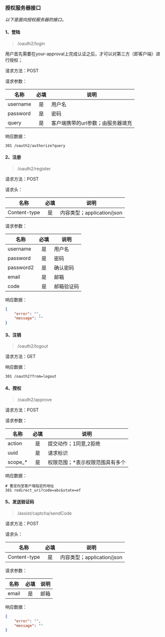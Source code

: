 ### 授权服务器接口

*以下是面向授权服务器的接口。*

#### 1、登陆

> /oauth2/login

用户首先需要在your-approval上完成认证之后，才可以对第三方（即客户端）进行授权；

请求方法：POST

请求参数：

| 名称 | 必填 | 说明 |
| ---- | ---- | ---- |
| username | &nbsp;&nbsp;是&nbsp;&nbsp; | 用户名 |
| password | &nbsp;&nbsp;是&nbsp;&nbsp; | 密码 |
| query | &nbsp;&nbsp;是&nbsp;&nbsp; | 客户端携带的url参数；由服务器填充 |

响应数据：

```text
301 /oauth2/authorize?query
```

#### 2、注册

> /oauth2/register

请求方法：POST

请求头：

| 名称 | 必填 | 说明 |
| ---- | ---- | ---- |
| Content-type | &nbsp;&nbsp;是&nbsp;&nbsp; | 内容类型；application/json |

请求参数：

| 名称 | 必填 | 说明 |
| ---- | ---- | ---- |
| username | &nbsp;&nbsp;是&nbsp;&nbsp; | 用户名 |
| password | &nbsp;&nbsp;是&nbsp;&nbsp; | 密码 |
| password2 | &nbsp;&nbsp;是&nbsp;&nbsp; | 确认密码 |
| email | &nbsp;&nbsp;是&nbsp;&nbsp; | 邮箱 |
| code | &nbsp;&nbsp;是&nbsp;&nbsp; | 邮箱验证码 |

响应数据：

```json
{
    "error": "",
    "message": ""
}
```

#### 3、注销

> /oauth2/logout

请求方法：GET

响应数据：

```text
301 /oauth2?from=logout
```

#### 4、授权

> /oauth2/approve

请求方法：POST

请求参数：

| 名称 | 必填 | 说明 |
| ---- | ---- | ---- |
| action | &nbsp;&nbsp;是&nbsp;&nbsp; | 提交动作；1同意,2拒绝 |
| uuid | &nbsp;&nbsp;是&nbsp;&nbsp; | 请求标识 |
| scope_* | &nbsp;&nbsp;是&nbsp;&nbsp; | 权限范围；*表示权限范围具有多个 |

响应数据：

```text
# 重定向至客户端指定的地址
301 redirect_uri?code=abc&state=ef
```

#### 5、发送验证码

> /assist/captcha/sendCode

请求方法：POST

请求头：

| 名称 | 必填 | 说明 |
| ---- | ---- | ---- |
| Content-type | &nbsp;&nbsp;是&nbsp;&nbsp; | 内容类型；application/json |

请求参数：

| 名称 | 必填 | 说明 |
| ---- | ---- | ---- |
| email | &nbsp;&nbsp;是&nbsp;&nbsp; | 邮箱 |

响应数据：

```json
{
    "error": "",
    "message": ""
}
```